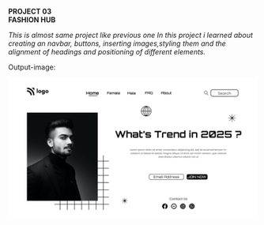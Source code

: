 **PROJECT 03**  
**FASHION HUB**

_This is almost same project like previous one In this project i learned about creating an navbar, buttons, inserting images,styling them and the alignment of headings and positioning of different elements._ 


Output-image:

![Fashion hub](./output.png)